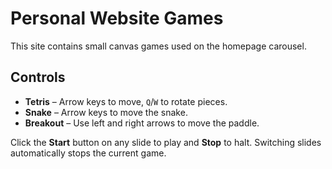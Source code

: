 # Personal Website Games

This site contains small canvas games used on the homepage carousel.

## Controls

- **Tetris** – Arrow keys to move, `Q`/`W` to rotate pieces.
- **Snake** – Arrow keys to move the snake.
- **Breakout** – Use left and right arrows to move the paddle.

Click the **Start** button on any slide to play and **Stop** to halt. Switching slides automatically stops the current game.